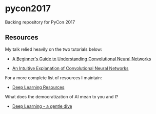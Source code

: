 # pycon2017
Backing repository for PyCon 2017

## Resources

My talk relied heavily on the two tutorials below:

* [A Beginner's Guide to Understanding Convolutional Neural Networks](https://adeshpande3.github.io/adeshpande3.github.io/A-Beginner%27s-Guide-To-Understanding-Convolutional-Neural-Networks/)

* [An Intuitive Explanation of Convolutional Neural Networks](https://ujjwalkarn.me/2016/08/11/intuitive-explanation-convnets/)


For a more complete list of resources I maintain:

* [Deep Learning Resources](https://github.com/chasingbob/deep-learning-resources)

What does the democratization of AI mean to you and I?

* [Deep Learning - a gentle dive](https://becominghuman.ai/deep-learning-a-gentle-dive-92054e39bd8)

